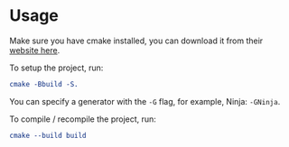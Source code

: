 # Usage

Make sure you have cmake installed, you can download it from their [website here](https://cmake.org/download/).

To setup the project, run:

```cmake 
cmake -Bbuild -S.
``` 

You can specify a generator with the `-G` flag, for example, Ninja: `-GNinja`.

To compile / recompile the project, run:
```cmake
cmake --build build
```
